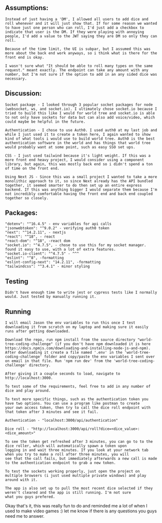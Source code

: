 ## Assumptions:

    Instead of just having a 'DM', I allowed all users to add dice and roll whenever and it will just show that. If for some reason we wanted to have just one person who can roll, I'd just add a checkbox to indicate that user is the DM. If they were playing with annoying people, I'd add a value to the JWT saying they are DM so only they can roll.

    Because of the time limit, the UI is subpar, but I assumed this was more about the back end work anyways, so i think what is there for the front end is okay.

    I wasn't sure what "It should be able to roll many types on the same request." meant exactly. The endpoint can take any amount with any number, but I'm not sure if the option to add in an any sided dice was necessary.

## Discussion:

    Socket package - I looked through 3 popular socket packages for node (websocket, ws, and socket.io). I ultimately chose socket.io because I tried to build this like I would for world tree and socket.io is able to not only have sockets for data but can also add voice/video, which could maybe be helpful in the future.

    Authentication - I chose to use Auth0. I used auth0 at my last job and while I just used it to create a token here, I again wanted to show kind of what tools i would use to build world tree. Auth0 is the best authentication software in the world and has things that world tree would probably want at some point, such as easy SSO set ups.

    CSS - I just used tailwind because it's light weight. If this was a more front end heavy project, I would consider using a component library, but again, this was mostly back end so i didn't spend a ton of time on the front end.

    Using Next JS - Since this was a small project I wanted to take a more monolithic approach to it, so since Next already has the API bundled together, it seemed smarter to do then set up an entire express backend. If this was anything bigger I would separate them because I'm not incredibly comfortable having the front end and back end coupled together so closely.

## Packages:

    "dotenv": "^16.4.5" - env variables for api calls
    "jsonwebtoken": "^9.0.2" - verifying auth0 token
    "next": "^14.2.11", - nextjs
    "react": "^18", - react
    "react-dom": "^18", -react dom
    "socket.io": "^4.7.5", - chose to use this for my socket manager. found it easy to use, with a lot of extra features.
    "socket.io-client": "^4.7.5" - ^^^
    "eslint": "^8", -formatting
    "eslint-config-next": "14.2.11", -formatting
    "tailwindcss": "^3.4.1" - minor styling

## Testing

    Didn't have enough time to write jest or cypress tests like I normally would. Just tested by manually running it.

## Running

    I will email Jason the env variables to run this once I test downloading it from scratch on my laptop and making sure it easily runs after getting downloaded.

    Download the repo, run npm install from the source directory "world-tree-coding-challenge" (if you don't have npm downloaded it is here https://docs.npmjs.com/downloading-and-installing-node-js-and-npm). After downloading it create a file named '.env' in the 'world-tree-coding-challenge' folder and copy/paste the env variables I sent over on email in that file. Run 'npm run dev' from the 'world-tree-coding-challenge' directory.

    After giving it a couple seconds to load, navigate to http://localhost:3000.

    To test some of the requirements, feel free to add in any number of dice and play around.

    To test more specific things, such as the authentication token you have two options. You can use a program like postman to create
    your own access token, then try to call the dice roll endpoint with that token after 3 minutes and see it fail.

    Authentication - "localhost:3000/api/authentication"

    Dice roll - "http://localhost:3000/api/roll?dice=<dice_value>:<dice_amount>"

    To see the token get refreshed after 3 minutes, you can go to to the dice roller, which will automatically spawn a token upon
    logging in and wait three minutes. If you look at your network tab when you try to make a roll after three minutes, you will
    see that the call fails, but immediately afterwards a new call is made to the authentication endpoint to grab a new token.

    To test the sockets working properly, just open the project on multiple browsers (i just used multiple private windows) and play
    around with it.

    The app is also set up to pull the most recent dice selected if they weren't cleared and the app is still running. I'm not sure
    what you guys prefered.

Okay that's it, this was really fun to do and reminded me a lot of when I used to make video games :) let me know if there is any questions you guys need me to answer.
